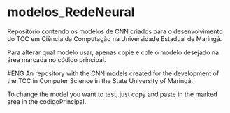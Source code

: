 # modelos_RedeNeural
Repositório contendo os modelos de CNN criados para o desenvolvimento do TCC em Ciência da Computação na Universidade Estadual de Maringá.

Para alterar qual modelo usar, apenas copie e cole o modelo desejado na área marcada no código principal.


#ENG
An repository with the CNN models created for the development of the TCC in Computer Science in the State University of Maringá.

To change the model you want to test, just copy and paste in the marked area in the codigoPrincipal.
